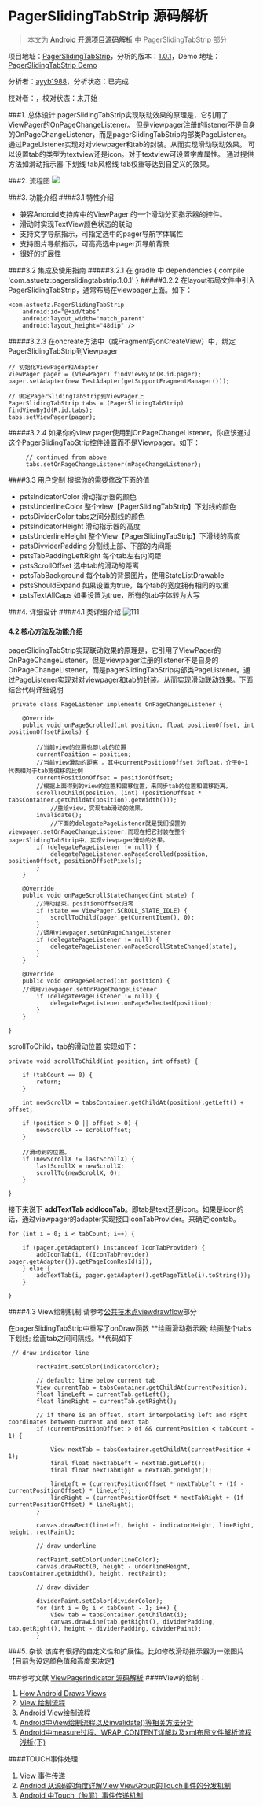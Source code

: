 PagerSlidingTabStrip 源码解析
=====
> 本文为 [Android 开源项目源码解析](https://github.com/android-cn/android-open-project-analysis) 中 PagerSlidingTabStrip 部分

项目地址：[PagerSlidingTabStrip](https://github.com/astuetz/PagerSlidingTabStrip)，分析的版本：[1.0.1](https://github.com/astuetz/PagerSlidingTabStrip)，Demo 地址：[PagerSlidingTabStrip Demo](https://github.com/ayyb1988/android-open-project-demo/tree/master/pager-sliding-tab-strip-demo-ayyb1988})
 
 分析者：[ayyb1988](https://github.com/ayyb1988)，分析状态：已完成
 
 校对者：[]()，校对状态：未开始


###1. 总体设计
pagerSlidingTabStrip实现联动效果的原理是，它引用了ViewPager的OnPageChangeListener。
但是viewpager注册的listener不是自身的OnPageChangeListener，而是pagerSlidingTabStrip内部类PageListener。
通过PageListener实现对对viewpager和tab的封装。从而实现滑动联动效果。
可以设置tab的类型为textview还是icon。对于textview可设置字库属性。
通过提供方法如滑动指示器 下划线 tab风格线 tab权重等达到自定义的效果。

###2. 流程图
![](images/lct1.jpg)

###3. 功能介绍
####3.1 特性介绍
* 兼容Android支持库中的ViewPager 的一个滑动分页指示器的控件。
* 滑动时实现TextView颜色状态的联动
* 支持文字导航指示，可指定选中的pager导航字体属性
* 支持图片导航指示，可高亮选中pager页导航背景
* 很好的扩展性

####3.2 集成及使用指南
#####3.2.1
    在 gradle 中
    dependencies {
        compile 'com.astuetz:pagerslidingtabstrip:1.0.1'
    }
#####3.2.2 在layout布局文件中引入PagerSlidingTabStrip，通常布局在viewpager上面。如下：
```
<com.astuetz.PagerSlidingTabStrip
    android:id="@+id/tabs"
    android:layout_width="match_parent"
    android:layout_height="48dip" />
```
#####3.2.3 在oncreate方法中（或Fragment的onCreateView）中，绑定PagerSlidingTabStrip到Viewpager
 ```
 // 初始化ViewPager和Adapter
 ViewPager pager = (ViewPager) findViewById(R.id.pager);
 pager.setAdapter(new TestAdapter(getSupportFragmentManager()));

 // 绑定PagerSlidingTabStrip到ViewPager上
 PagerSlidingTabStrip tabs = (PagerSlidingTabStrip) findViewById(R.id.tabs);
 tabs.setViewPager(pager);
```

#####3.2.4 如果你的view pager使用到OnPageChangeListener。你应该通过这个PagerSlidingTabStrip控件设置而不是Viewpager。如下：
```
     // continued from above
     tabs.setOnPageChangeListener(mPageChangeListener);
```
####3.3 用户定制
 根据你的需要修改下面的值
* pstsIndicatorColor 滑动指示器的颜色
* pstsUnderlineColor 整个view【PagerSlidingTabStrip】下划线的颜色
* pstsDividerColor tabs之间分割线的颜色
* pstsIndicatorHeight 滑动指示器的高度
* pstsUnderlineHeight 整个View【PagerSlidingTabStrip】下滑线的高度
* pstsDivviderPadding 分割线上部、下部的内间距
* pstsTabPaddingLeftRight 每个tab左右内间距
* pstsScrollOffset 选中tab的滑动的距离
* pstsTabBackground 每个tab的背景图片，使用StateListDrawable
* pstsShouldExpand 如果设置为true，每个tab的宽度拥有相同的权重
* pstsTextAllCaps 如果设置为true，所有的tab字体转为大写


###4. 详细设计
####4.1 类详细介绍
![111](images/PagerSlidingTabStrip.jpg)

#### 4.2 核心方法及功能介绍
pagerSlidingTabStrip实现联动效果的原理是，它引用了ViewPager的 OnPageChangeListener。但是viewpager注册的listener不是自身的OnPageChangeListener，而是pagerSlidingTabStrip内部类PageListener。通过PageListener实现对对viewpager和tab的封装。从而实现滑动联动效果。下面结合代码详细说明
```
 private class PageListener implements OnPageChangeListener {
	
	@Override
	public void onPageScrolled(int position, float positionOffset, int positionOffsetPixels) {
	
	    //当前view的位置也即tab的位置
	    currentPosition = position;
	    //当前view滑动的距离 。其中currentPositionOffset 为float，介于0~1 代表相对于tab宽偏移的比例
	    currentPositionOffset = positionOffset;
	    //根据上面得到的view的位置和偏移位置，来同步tab的位置和偏移距离。
	    scrollToChild(position, (int) (positionOffset * tabsContainer.getChildAt(position).getWidth()));
			//重绘view，实现tab滑动的效果。
	    invalidate();
			//下面的delegatePageListener就是我们设置的viewpager.setOnPageChangeListener.而现在把它封装在整个pagerSlidingTabStrip中，实现viewpager滑动的效果。
	    if (delegatePageListener != null) {
	        delegatePageListener.onPageScrolled(position, positionOffset, positionOffsetPixels);
	    }
	}
	
	@Override
	public void onPageScrollStateChanged(int state) {
		//滑动结束。positionOffset归零
	    if (state == ViewPager.SCROLL_STATE_IDLE) {
	        scrollToChild(pager.getCurrentItem(), 0);
	    }
	    //调用viewpager.setOnPageChangeListener
	    if (delegatePageListener != null) {
	        delegatePageListener.onPageScrollStateChanged(state);
	    }
	}
	
	@Override
	public void onPageSelected(int position) {
	//调用viewpager.setOnPageChangeListener
	    if (delegatePageListener != null) {
	        delegatePageListener.onPageSelected(position);
	    }
	}
	
}
```

scrollToChild，tab的滑动位置 实现如下：
```
private void scrollToChild(int position, int offset) {

	if (tabCount == 0) {
	    return;
	}
	
	int newScrollX = tabsContainer.getChildAt(position).getLeft() + offset;
	
	if (position > 0 || offset > 0) {
	    newScrollX -= scrollOffset;
	}
	
	//滑动到的位置。
	if (newScrollX != lastScrollX) {
	    lastScrollX = newScrollX;
	    scrollTo(newScrollX, 0);
	}

}
```

接下来说下 **addTextTab**   **addIconTab**。即tab是text还是icon。如果是icon的话，通过viewpager的adapter实现接口IconTabProvider。来确定icontab。
```
for (int i = 0; i < tabCount; i++) {

    if (pager.getAdapter() instanceof IconTabProvider) {
        addIconTab(i, ((IconTabProvider) pager.getAdapter()).getPageIconResId(i));
    } else {
        addTextTab(i, pager.getAdapter().getPageTitle(i).toString());
    }

}
```

####4.3 View绘制机制
请参考[公共技术点viewdrawflow](https://github.com/android-cn/android-open-project-analysis/blob/master/tech/viewdrawflow.md)部分

在pagerSlidingTabStrip中重写了onDraw函数
**绘画滑动指示器; 绘画整个tabs下划线; 绘画tab之间间隔线。**代码如下
```
 // draw indicator line

        rectPaint.setColor(indicatorColor);

        // default: line below current tab
        View currentTab = tabsContainer.getChildAt(currentPosition);
        float lineLeft = currentTab.getLeft();
        float lineRight = currentTab.getRight();

        // if there is an offset, start interpolating left and right coordinates between current and next tab
        if (currentPositionOffset > 0f && currentPosition < tabCount - 1) {

            View nextTab = tabsContainer.getChildAt(currentPosition + 1);
            final float nextTabLeft = nextTab.getLeft();
            final float nextTabRight = nextTab.getRight();

            lineLeft = (currentPositionOffset * nextTabLeft + (1f - currentPositionOffset) * lineLeft);
            lineRight = (currentPositionOffset * nextTabRight + (1f - currentPositionOffset) * lineRight);
        }

        canvas.drawRect(lineLeft, height - indicatorHeight, lineRight, height, rectPaint);

        // draw underline

        rectPaint.setColor(underlineColor);
        canvas.drawRect(0, height - underlineHeight, tabsContainer.getWidth(), height, rectPaint);

        // draw divider

        dividerPaint.setColor(dividerColor);
        for (int i = 0; i < tabCount - 1; i++) {
            View tab = tabsContainer.getChildAt(i);
            canvas.drawLine(tab.getRight(), dividerPadding, tab.getRight(), height - dividerPadding, dividerPaint);
        }
```







###5. 杂谈
该库有很好的自定义性和扩展性。比如修改滑动指示器为一张图片【目前为设定颜色值和高度来决定】




###参考文献
[ViewPagerindicator 源码解析](https://github.com/android-cn/android-open-project-analysis/tree/master/view-pager-indicator)
####View的绘制：
1. [How Android Draws Views](http://developer.android.com/guide/topics/ui/how-android-draws.html)
2. [View 绘制流程](https://github.com/aosp-exchange-group/android-open-project-analysis/blob/master/tech/viewdrawflow.md)
3. [ Android View绘制流程](http://blog.csdn.net/wangjinyu501/article/details/9008271)
4. [Android中View绘制流程以及invalidate()等相关方法分析](http://blog.csdn.net/qinjuning/article/details/7110211)
5. [Android中measure过程、WRAP_CONTENT详解以及xml布局文件解析流程浅析(下)](http://blog.csdn.net/qinjuning/article/details/8074262)

####TOUCH事件处理
1. [View 事件传递](https://github.com/aosp-exchange-group/android-open-project-analysis/blob/master/tech/touch-event.md)
2. [Andriod 从源码的角度详解View,ViewGroup的Touch事件的分发机制](http://blog.csdn.net/xiaanming/article/details/21696315)
3. [Android 中Touch（触屏）事件传递机制](http://blog.csdn.net/wangjinyu501/article/details/22584465)
